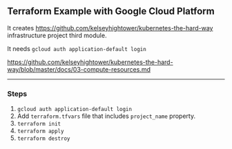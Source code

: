 ## Terraform Example with Google Cloud Platform

It creates https://github.com/kelseyhightower/kubernetes-the-hard-way infrastructure project third module.

It needs `gcloud auth application-default login`

https://github.com/kelseyhightower/kubernetes-the-hard-way/blob/master/docs/03-compute-resources.md

---
### Steps

1. `gcloud auth application-default login`
2. Add `terraform.tfvars` file that includes `project_name` property.
3. `terraform init`
4. `terraform apply`
5. `terraform destroy`